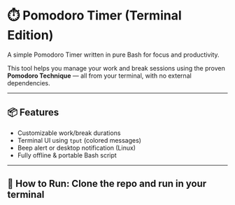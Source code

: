 # ⏱️ Pomodoro Timer (Terminal Edition)

A simple Pomodoro Timer written in pure Bash for focus and productivity.

This tool helps you manage your work and break sessions using the proven **Pomodoro Technique** — all from your terminal, with no external dependencies.

---

## 📦 Features

- Customizable work/break durations
- Terminal UI using `tput` (colored messages)
- Beep alert or desktop notification (Linux)
- Fully offline & portable Bash script

---

## 🚀 How to Run: Clone the repo and run in your terminal


